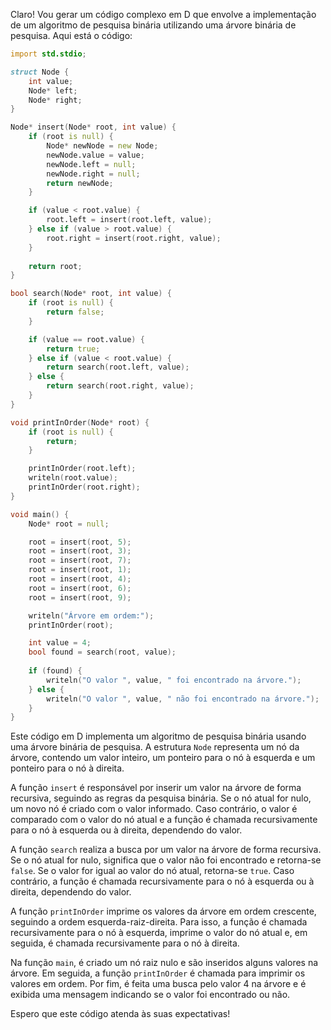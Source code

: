 Claro! Vou gerar um código complexo em D que envolve a implementação de um algoritmo de pesquisa binária utilizando uma árvore binária de pesquisa. Aqui está o código:

```d
import std.stdio;

struct Node {
    int value;
    Node* left;
    Node* right;
}

Node* insert(Node* root, int value) {
    if (root is null) {
        Node* newNode = new Node;
        newNode.value = value;
        newNode.left = null;
        newNode.right = null;
        return newNode;
    }

    if (value < root.value) {
        root.left = insert(root.left, value);
    } else if (value > root.value) {
        root.right = insert(root.right, value);
    }
    
    return root;
}

bool search(Node* root, int value) {
    if (root is null) {
        return false;
    }

    if (value == root.value) {
        return true;
    } else if (value < root.value) {
        return search(root.left, value);
    } else {
        return search(root.right, value);
    }
}

void printInOrder(Node* root) {
    if (root is null) {
        return;
    }

    printInOrder(root.left);
    writeln(root.value);
    printInOrder(root.right);
}

void main() {
    Node* root = null;

    root = insert(root, 5);
    root = insert(root, 3);
    root = insert(root, 7);
    root = insert(root, 1);
    root = insert(root, 4);
    root = insert(root, 6);
    root = insert(root, 9);

    writeln("Árvore em ordem:");
    printInOrder(root);

    int value = 4;
    bool found = search(root, value);
    
    if (found) {
        writeln("O valor ", value, " foi encontrado na árvore.");
    } else {
        writeln("O valor ", value, " não foi encontrado na árvore.");
    }
}
```

Este código em D implementa um algoritmo de pesquisa binária usando uma árvore binária de pesquisa. A estrutura `Node` representa um nó da árvore, contendo um valor inteiro, um ponteiro para o nó à esquerda e um ponteiro para o nó à direita.

A função `insert` é responsável por inserir um valor na árvore de forma recursiva, seguindo as regras da pesquisa binária. Se o nó atual for nulo, um novo nó é criado com o valor informado. Caso contrário, o valor é comparado com o valor do nó atual e a função é chamada recursivamente para o nó à esquerda ou à direita, dependendo do valor.

A função `search` realiza a busca por um valor na árvore de forma recursiva. Se o nó atual for nulo, significa que o valor não foi encontrado e retorna-se `false`. Se o valor for igual ao valor do nó atual, retorna-se `true`. Caso contrário, a função é chamada recursivamente para o nó à esquerda ou à direita, dependendo do valor.

A função `printInOrder` imprime os valores da árvore em ordem crescente, seguindo a ordem esquerda-raiz-direita. Para isso, a função é chamada recursivamente para o nó à esquerda, imprime o valor do nó atual e, em seguida, é chamada recursivamente para o nó à direita.

Na função `main`, é criado um nó raiz nulo e são inseridos alguns valores na árvore. Em seguida, a função `printInOrder` é chamada para imprimir os valores em ordem. Por fim, é feita uma busca pelo valor 4 na árvore e é exibida uma mensagem indicando se o valor foi encontrado ou não.

Espero que este código atenda às suas expectativas!